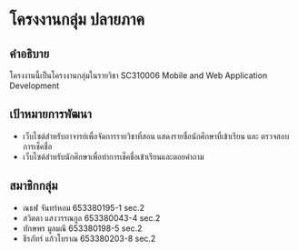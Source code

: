 # โครงงานกลุ่ม ปลายภาค

## คำอธิบาย
โครงงานนี้เป็นโครงงานกลุ่มในรายวิชา SC310006 Mobile and Web Application Development

## เป้าหมายการพัฒนา
- เว็บไซต์สำหรับอาจารย์เพื่อจัดการรายวิชาที่สอน แสดงรายชื่อนักศึกษาที่เข้าเรียน และ ตรวจสอบการเช็คชื่อ
- เว็บไซต์สำหรับนักศึกษาเพื่อทำการเช็คชื่อเข้าเรียนและตอยคำถาม        

## สมาชิกกลุ่ม
- ณธฬ     จันทร์หอม    653380195-1   sec.2
- สวิตตา แสงวรรณกูล  653380043-4   sec.2
- ทักษพร  มูลมณี  653380198-5  sec.2
- ธีรภัทร์  แก้วโบราณ  653380203-8  sec.2
